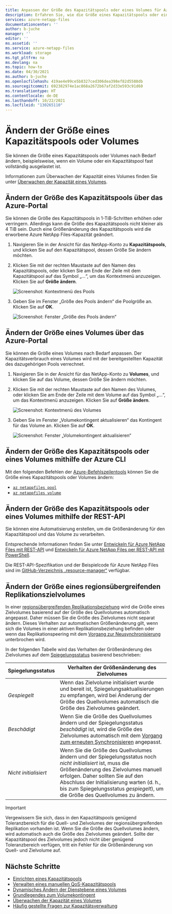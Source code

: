 ```yaml
---
title: Anpassen der Größe des Kapazitätspools oder eines Volumes für Azure NetApp Files | Microsoft-Dokumentation
description: Erfahren Sie, wie die Größe eines Kapazitätspools oder eines Volumes geändert wird. Durch eine Größenänderung des Kapazitätspools wird die erworbene Azure NetApp Files-Kapazität geändert.
services: azure-netapp-files
documentationcenter: ''
author: b-juche
manager: ''
editor: ''
ms.assetid: ''
ms.service: azure-netapp-files
ms.workload: storage
ms.tgt_pltfrm: na
ms.devlang: na
ms.topic: how-to
ms.date: 04/30/2021
ms.author: b-juche
ms.openlocfilehash: 419ae4e99ce5b8327ced306dea398ef82d5588db
ms.sourcegitcommit: 692382974e1ac868a2672b67af2d33e593c91d60
ms.translationtype: HT
ms.contentlocale: de-DE
ms.lasthandoff: 10/22/2021
ms.locfileid: "130265110"
---
```

# <a name="resize-a-capacity-pool-or-a-volume"></a>Ändern der Größe eines Kapazitätspools oder Volumes
Sie können die Größe eines Kapazitätspools oder Volumes nach Bedarf ändern, beispielsweise, wenn ein Volume oder ein Kapazitätspool fast vollständig ausgelastet ist. 

Informationen zum Überwachen der Kapazität eines Volumes finden Sie unter [Überwachen der Kapazität eines Volumes](monitor-volume-capacity.md).

## <a name="resize-the-capacity-pool-using-the-azure-portal"></a>Ändern der Größe des Kapazitätspools über das Azure-Portal 

Sie können die Größe des Kapazitätspools in 1-TiB-Schritten erhöhen oder verringern. Allerdings kann die Größe des Kapazitätspools nicht kleiner als 4 TiB sein. Durch eine Größenänderung des Kapazitätspools wird die erworbene Azure NetApp Files-Kapazität geändert.

1. Navigieren Sie in der Ansicht für das NetApp-Konto zu **Kapazitätspools**, und klicken Sie auf den Kapazitätspool, dessen Größe Sie ändern möchten.
2. Klicken Sie mit der rechten Maustaste auf den Namen des Kapazitätspools, oder klicken Sie am Ende der Zeile mit dem Kapazitätspool auf das Symbol „...“, um das Kontextmenü anzuzeigen. Klicken Sie auf **Größe ändern**. 

    ![Screenshot: Kontextmenü des Pools](../media/azure-netapp-files/resize-pool-context-menu.png)  

3. Geben Sie im Fenster „Größe des Pools ändern“ die Poolgröße an.  Klicken Sie auf **OK**.

    ![Screenshot: Fenster „Größe des Pools ändern“](../media/azure-netapp-files/resize-pool-window.png) 

## <a name="resize-a-volume-using-the-azure-portal"></a>Ändern der Größe eines Volumes über das Azure-Portal

Sie können die Größe eines Volumes nach Bedarf anpassen. Der Kapazitätsverbrauch eines Volumes wird mit der bereitgestellten Kapazität des dazugehörigen Pools verrechnet.

1. Navigieren Sie in der Ansicht für das NetApp-Konto zu **Volumes**, und klicken Sie auf das Volume, dessen Größe Sie ändern möchten.
2. Klicken Sie mit der rechten Maustaste auf den Namen des Volumes, oder klicken Sie am Ende der Zeile mit dem Volume auf das Symbol „...“, um das Kontextmenü anzuzeigen. Klicken Sie auf **Größe ändern**.

    ![Screenshot: Kontextmenü des Volumes](../media/azure-netapp-files/resize-volume-context-menu.png) 
    
3. Geben Sie im Fenster „Volumekontingent aktualisieren“ das Kontingent für das Volume an. Klicken Sie auf **OK**.   

    ![Screenshot: Fenster „Volumekontingent aktualisieren“](../media/azure-netapp-files/resize-volume-quota-window.png) 

## <a name="resizing-the-capacity-pool-or-a-volume-using-azure-cli"></a>Ändern der Größe des Kapazitätspools oder eines Volumes mithilfe der Azure CLI  

Mit den folgenden Befehlen der [Azure-Befehlszeilentools](azure-netapp-files-sdk-cli.md) können Sie die Größe eines Kapazitätspools oder Volumes ändern:

* [`az netappfiles pool`](/cli/azure/netappfiles/pool?preserve-view=true&view=azure-cli-latest)
* [`az netappfiles volume`](/cli/azure/netappfiles/volume?preserve-view=true&view=azure-cli-latest)

## <a name="resizing-the-capacity-pool-or-a-volume-using-rest-api"></a>Ändern der Größe des Kapazitätspools oder eines Volumes mithilfe der REST-API

Sie können eine Automatisierung erstellen, um die Größenänderung für den Kapazitätspool und das Volume zu verarbeiten.   

Entsprechende Informationen finden Sie unter [Entwickeln für Azure NetApp Files mit REST-API](azure-netapp-files-develop-with-rest-api.md) und [Entwickeln für Azure NetApp Files per REST-API mit PowerShell](develop-rest-api-powershell.md). 

Die REST-API-Spezifikation und der Beispielcode für Azure NetApp Files sind im [GitHub-Verzeichnis „resource-manager“](https://github.com/Azure/azure-rest-api-specs/tree/master/specification/netapp/resource-manager/Microsoft.NetApp/stable) verfügbar. 

## <a name="resize-a-cross-region-replication-destination-volume"></a>Ändern der Größe eines regionsübergreifenden Replikationszielvolumes 

In einer [regionsübergreifenden Replikationsbeziehung](cross-region-replication-introduction.md) wird die Größe eines Zielvolumes basierend auf der Größe des Quellvolumes automatisch angepasst. Daher müssen Sie die Größe des Zielvolumes nicht separat ändern. Dieses Verhalten zur automatischen Größenänderung gilt, wenn sich die Volumes in einer aktiven Replikationsbeziehung befinden oder wenn das Replikationspeering mit dem [Vorgang zur Neusynchronisierung](cross-region-replication-manage-disaster-recovery.md#resync-replication) unterbrochen wird. 

In der folgenden Tabelle wird das Verhalten der Größenänderung des Zielvolumes auf dem [Spiegelungsstatus](cross-region-replication-display-health-status.md) basierend beschrieben:

|  Spiegelungsstatus  | Verhalten der Größenänderung des Zielvolumes |
|-|-|
| *Gespiegelt* | Wenn das Zielvolume initialisiert wurde und bereit ist, Spiegelungsaktualisierungen zu empfangen, wird bei Änderung der Größe des Quellvolumes automatisch die Größe des Zielvolumes geändert. |
| *Beschädigt* | Wenn Sie die Größe des Quellvolumes ändern und der Spiegelungsstatus *beschädigt* ist, wird die Größe des Zielvolumes automatisch mit dem [Vorgang zum erneuten Synchronisieren](cross-region-replication-manage-disaster-recovery.md#resync-replication) angepasst.  |
| *Nicht initialisiert* | Wenn Sie die Größe des Quellvolumes ändern und der Spiegelungsstatus noch *nicht initialisiert* ist, muss die Größenänderung des Zielvolumes manuell erfolgen. Daher sollten Sie auf den Abschluss der Initialisierung warten (d. h., bis zum Spiegelungsstatus *gespiegelt*), um die Größe des Quellvolumes zu ändern. | 

> [!IMPORTANT]
> Vergewissern Sie sich, dass in den Kapazitätspools genügend Toleranzbereich für die Quell- und Zielvolumes der regionsübergreifenden Replikation vorhanden ist. Wenn Sie die Größe des Quellvolumes ändern, wird automatisch auch die Größe des Zielvolumes geändert. Sollte der Kapazitätspool des Zielvolumes jedoch nicht über genügend Toleranzbereich verfügen, tritt ein Fehler für die Größenänderung von Quell- und Zielvolume auf.

## <a name="next-steps"></a>Nächste Schritte

- [Einrichten eines Kapazitätspools](azure-netapp-files-set-up-capacity-pool.md)
- [Verwalten eines manuellen QoS-Kapazitätspools](manage-manual-qos-capacity-pool.md)
- [Dynamisches Ändern der Dienstebene eines Volumes](dynamic-change-volume-service-level.md) 
- [Grundlegendes zum Volumekontingent](volume-quota-introduction.md)
- [Überwachen der Kapazität eines Volumes](monitor-volume-capacity.md)
- [Häufig gestellte Fragen zur Kapazitätsverwaltung](faq-capacity-management.md)
